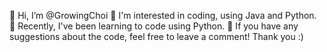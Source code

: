 👋 Hi, I’m @GrowingChoi
👀 I'm interested in coding, using Java and Python.
🌱 Recently, I've been learning to code using Python.
💞️ If you have any suggestions about the code, feel free to leave a comment! Thank you :)

<!---
GrowingChoi/GrowingChoi is a ✨ special ✨ repository because its `README.md` (this file) appears on your GitHub profile.
You can click the Preview link to take a look at your changes.
--->
